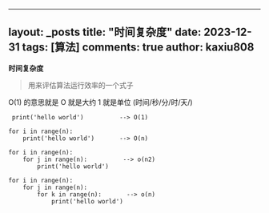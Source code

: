 
---
layout: _posts
title: "时间复杂度"
date:   2023-12-31
tags: [算法]
comments: true
author: kaxiu808  
--- 
**时间复杂度**
> 用来评估算法运行效率的一个式子

O(1)  的意思就是   O 就是大约    1 就是单位  (时间/秒/分/时/天/)
```
 print('hello world')          --> O(1)
```                  
```
for i in range(n):
	print('hello world')       --> O(n)
```
```
for i in range(n):
	for j in range(n):			--> o(n2)
		print('hello world')
```
```
for i in range(n):
	for j in range(n):
		for k in range(n):       --> o(n)
			print('hello world')
```




<!--stackedit_data:
eyJoaXN0b3J5IjpbLTEyMTY0ODUzNzcsLTE4NDc2NTQ1MTEsLT
U4NDUyOTcyMywtNTcxOTA0MDgzXX0=
-->
